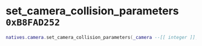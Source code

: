 # set_camera_collision_parameters `0xB8FAD252`

```lua
natives.camera.set_camera_collision_parameters(_camera --[[ integer ]], _floatValue --[[ number ]], _unk2 --[[ integer ]])
```